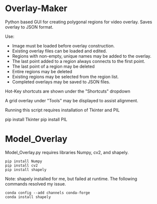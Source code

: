 # Overlay-Maker

Python based GUI for creating polygonal regions for video overlay.
Saves overlay to JSON format.


Use:
- Image must be loaded before overlay construction.
- Existing overlay files can be loaded and edited.
- Regions with non-empty, unique names may be added to the overlay.
- The last point added to a region always connects to the first point.
- The last point of a region may be deleted
- Entire regions may be deleted
- Existing regions may be selected from the region list.
- Completed overlays may be saved to JSON files.

Hot-Key shortcuts are shown under the "Shortcuts" dropdown

A grid overlay under "Tools" may be displayed to assist alignment.


Running this script requires installation of Tkinter and PIL

pip install Tkinter
pip install PIL



# Model_Overlay

Model_Overlay.py requires libraries Numpy, cv2, and shapely.

	pip install Numpy
	pip install cv2
	pip install shapely

Note:
shapely installed for me, but failed at runtime. The following commands resolved my issue.

	conda config --add channels conda-forge
	conda install shapely